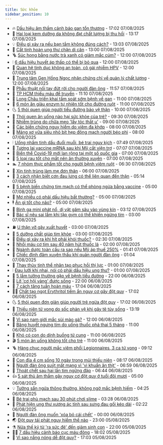 ```yaml
---
title: Sức khỏe
sidebar_position: 10
---
```


<!-- vnexpress-suc-khoe:START -->
- 🔥 [Dấu hiệu âm thầm cảnh báo gan tổn thương](https://vnexpress.net/dau-hieu-am-tham-canh-bao-gan-ton-thuong-4923457.html) - 17:02 07/08/2025
- 🥰 [Hai loại kem dưỡng da không đạt chất lượng bị thu hồi](https://vnexpress.net/hai-loai-kem-duong-da-khong-dat-chat-luong-bi-thu-hoi-4924025.html) - 13:17 07/08/2025
- 💡 [Điều gì xảy ra nếu bạn tắm không đúng cách?](https://vnexpress.net/dieu-gi-xay-ra-neu-ban-tam-khong-dung-cach-4923416.html) - 13:03 07/08/2025
- 🤗 [Cắt tinh hoàn ung thư chặn di căn](https://vnexpress.net/cat-tinh-hoan-ung-thu-chan-di-can-4923615.html) - 13:00 07/08/2025
- 🪜 [Súc họng bằng nước trà xanh có giảm mắc cúm?](https://vnexpress.net/suc-hong-bang-nuoc-tra-xanh-co-giam-mac-cum-4923982.html) - 12:00 07/08/2025
- 🕯 [6 dấu hiệu huyết áp thấp có thể bị bỏ qua](https://vnexpress.net/6-dau-hieu-huyet-ap-thap-co-the-bi-bo-qua-4923916.html) - 12:00 07/08/2025
- 🤭 [Quan hệ tình dục không an toàn, cô gái nhiễm HPV](https://vnexpress.net/quan-he-tinh-duc-khong-an-toan-co-gai-nhiem-hpv-4923730.html) - 12:00 07/08/2025
- 👀 [Trung tâm Gen Hồng Ngọc nhận chứng chỉ về quản lý chất lượng](https://vnexpress.net/trung-tam-gen-hong-ngoc-nhan-chung-chi-ve-quan-ly-chat-luong-4923563.html) - 12:00 07/08/2025
- 🌋 [Phẫu thuật nối tay đứt rời cho người đàn ông](https://vnexpress.net/phau-thuat-noi-tay-dut-roi-cho-nguoi-dan-ong-4923998.html) - 11:57 07/08/2025
- 🫶 [TP HCM thiếu máu để truyền](https://vnexpress.net/tp-hcm-thieu-mau-de-truyen-4924004.html) - 11:10 07/08/2025
- 🦆 [Long Châu triển khai tầm soát sớm bệnh về gan](https://vnexpress.net/long-chau-trien-khai-tam-soat-som-benh-ve-gan-4924046.html) - 11:00 07/08/2025
- 🚀 [6 món ăn giàu enzym tự nhiên tốt cho đường ruột](https://vnexpress.net/6-mon-an-giau-enzym-tu-nhien-tot-cho-duong-ruot-4923745.html) - 11:00 07/08/2025
- 🌜 [5 thói quen giúp người tiểu đường bảo vệ thận](https://vnexpress.net/5-thoi-quen-giup-nguoi-tieu-duong-bao-ve-than-4923564.html) - 10:00 07/08/2025
- 🧰 [Thói quen ăn uống nào hại sức khỏe của trẻ?](https://vnexpress.net/thoi-quen-an-uong-nao-hai-suc-khoe-cua-tre-4923989.html) - 09:30 07/08/2025
- 💫 [Nhiễm trùng do chữa mẹo &#39;lấy tóc thắt u&#39;](https://vnexpress.net/nhiem-trung-do-chua-meo-lay-toc-that-u-4923927.html) - 09:00 07/08/2025
- 🌝 [Các biến chứng nguy hiểm do viêm đa khớp](https://vnexpress.net/cac-bien-chung-nguy-hiem-do-viem-da-khop-4923923.html) - 08:00 07/08/2025
- 🗽 [Mảng xơ vữa siêu nhỏ bít hẹp động mạch người béo phì](https://vnexpress.net/mang-xo-vua-sieu-nho-bit-hep-dong-mach-nguoi-beo-phi-4923909.html) - 08:00 07/08/2025
- 🕯 [Uống nhầm tinh dầu đuổi muỗi, bé trai nguy kịch](https://vnexpress.net/uong-nham-tinh-dau-duoi-muoi-be-trai-nguy-kich-4923842.html) - 07:49 07/08/2025
- 🦅 [Tương lai vaccine mRNA sau khi Mỹ cắt viện trợ](https://vnexpress.net/tuong-lai-vaccine-mrna-sau-khi-my-cat-vien-tro-4923891.html) - 07:07 07/08/2025
- 🦆 [Biến thể Covid-19 mới lan rộng tại một số quốc gia](https://vnexpress.net/bien-the-covid-19-moi-lan-rong-tai-mot-so-quoc-gia-4923860.html) - 07:00 07/08/2025
- 🎊 [5 loại rau tốt cho mắt nên ăn thường xuyên](https://vnexpress.net/5-loai-rau-tot-cho-mat-nen-an-thuong-xuyen-4923818.html) - 07:00 07/08/2025
- 🏊 [7 nhóm thực phẩm tốt cho người bệnh viêm ruột](https://vnexpress.net/7-nhom-thuc-pham-tot-cho-nguoi-benh-viem-ruot-4923893.html) - 06:30 07/08/2025
- 📝 [Xin tinh trùng làm mẹ đơn thân](https://vnexpress.net/xin-tinh-trung-lam-me-don-than-4923544.html) - 06:00 07/08/2025
- 💯 [3 cách nhận biết cơn đau lưng có thể liên quan đến thận](https://vnexpress.net/3-cach-nhan-biet-con-dau-lung-co-the-lien-quan-den-than-4923679.html) - 05:14 07/08/2025
- 🌊 [5 bệnh biến chứng tim mạch có thể phòng ngừa bằng vaccine](https://vnexpress.net/5-benh-bien-chung-tim-mach-co-the-phong-ngua-bang-vaccine-4923866.html) - 05:00 07/08/2025
- 🚀 [Mơ nhiều có phải dấu hiệu bất thường?](https://vnexpress.net/mo-nhieu-co-phai-dau-hieu-bat-thuong-4923850.html) - 05:00 07/08/2025
- 🕴 [Ăn gì tốt cho não?](https://vnexpress.net/an-gi-tot-cho-nao-4923737.html) - 05:00 07/08/2025
- 🗽 [Bình ga mini phát nổ, dị vật găm sâu vào vùng kín](https://vnexpress.net/binh-ga-mini-phat-no-di-vat-gam-sau-vao-vung-kin-4923747.html) - 03:12 07/08/2025
- 🎡 [Bác sĩ nêu sai lầm khi tập gym có thể khiến ngừng tim](https://vnexpress.net/bac-si-neu-sai-lam-khi-tap-gym-co-the-khien-ngung-tim-4922727.html) - 03:00 07/08/2025
- ⛽️ [U thận vỡ gây xuất huyết](https://vnexpress.net/u-than-vo-gay-xuat-huyet-4923749.html) - 03:00 07/08/2025
- 🦆 [5 dưỡng chất giúp tim khỏe](https://vnexpress.net/5-duong-chat-giup-tim-khoe-4923291.html) - 03:00 07/08/2025
- 🤩 [Điều gì xảy ra khi hít phải khói thuốc?](https://vnexpress.net/dieu-gi-xay-ra-khi-hit-phai-khoi-thuoc-4921902.html) - 02:30 07/08/2025
- 🦒 [Nhồi máu cơ tim sau 40 năm hút thuốc lá](https://vnexpress.net/nhoi-mau-co-tim-sau-40-nam-hut-thuoc-la-4923728.html) - 02:00 07/08/2025
- 💫 [Ngành dược toàn cầu ra sao nếu Mỹ áp thuế 250%](https://vnexpress.net/nganh-duoc-toan-cau-ra-sao-neu-my-ap-thue-250-4923680.html) - 01:41 07/08/2025
- 🐘 [Chiếc đinh đâm xuyên thấu khí quản người đàn ông](https://vnexpress.net/chiec-dinh-dam-xuyen-thau-khi-quan-nguoi-dan-ong-4923396.html) - 01:04 07/08/2025
- 🚀 [Thay thủy tinh thể nhân tạo phục hồi thị lực](https://vnexpress.net/thay-thuy-tinh-the-nhan-tao-phuc-hoi-thi-luc-4923579.html) - 01:00 07/08/2025
- 🕯 [Đau lưỡi khi nhai, nói có phải dấu hiệu ung thư?](https://vnexpress.net/dau-luoi-khi-nhai-noi-co-phai-dau-hieu-ung-thu-4923184.html) - 01:00 07/08/2025
- 🦏 [5 lầm tưởng thường gặp về bệnh tiểu đường](https://vnexpress.net/5-lam-tuong-thuong-gap-ve-benh-tieu-duong-4922901.html) - 22:00 06/08/2025
- 🦄 [Lỡ &#39;cơ hội vàng&#39; được sống](https://vnexpress.net/lo-co-hoi-vang-duoc-song-4922241.html) - 22:00 06/08/2025
- 🦒 [7 cách tăng tuần hoàn máu](https://vnexpress.net/7-cach-tang-tuan-hoan-mau-4922530.html) - 17:04 06/08/2025
- 👨‍🏫 [Chất tạo ngọt Erythritol tiềm ẩn nguy cơ gây đột quỵ](https://vnexpress.net/chat-tao-ngot-erythritol-tiem-an-nguy-co-gay-dot-quy-4922566.html) - 17:02 06/08/2025
- 🌜 [5 thói quen đơn giản giúp người trẻ ngừa đột quỵ](https://vnexpress.net/5-thoi-quen-don-gian-giup-nguoi-tre-ngua-dot-quy-4922926.html) - 17:02 06/08/2025
- 🚀 [Thiếu niên tử vong do sốc phản vệ khi gây tê tủy sống](https://vnexpress.net/thieu-nien-tu-vong-do-soc-phan-ve-khi-gay-te-tuy-song-4923645.html) - 13:19 06/08/2025
- 💃 [Vì sao nam giới mắc sùi mào gà?](https://vnexpress.net/vi-sao-nam-gioi-mac-sui-mao-ga-4923559.html) - 12:00 06/08/2025
- 💯 [Băng huyết ngưng tim do uống thuốc phá thai 5 tháng](https://vnexpress.net/bang-huyet-ngung-tim-do-uong-thuoc-pha-thai-5-thang-4923422.html) - 11:00 06/08/2025
- 🤔 [Khó có con do dính buồng tử cung](https://vnexpress.net/kho-co-con-do-dinh-buong-tu-cung-4923550.html) - 11:00 06/08/2025
- 🎬 [5 món ăn uống không tốt cho trẻ](https://vnexpress.net/5-mon-an-uong-khong-tot-cho-tre-4923483.html) - 11:00 06/08/2025
- 🪜 [Hàng chục người mắc viêm phổi Legionnaires, 3 ca tử vong](https://vnexpress.net/hang-chuc-nguoi-mac-viem-phoi-legionnaires-3-ca-tu-vong-4923442.html) - 09:12 06/08/2025
- 🦣 [Con đỉa 4 cm sống 10 ngày trong mũi thiếu niên](https://vnexpress.net/con-dia-4-cm-song-10-ngay-trong-mui-thieu-nien-4923451.html) - 08:17 06/08/2025
- 🧐 [Người đàn ông suýt mất mạng vì &#39;vi khuẩn ăn thịt&#39;](https://vnexpress.net/nguoi-dan-ong-suyt-mat-mang-vi-vi-khuan-an-thit-4923371.html) - 06:59 06/08/2025
- 🤡 [Thoát chết sau hai lần tim ngừng đập](https://vnexpress.net/thoat-chet-sau-hai-lan-tim-ngung-dap-4923222.html) - 06:44 06/08/2025
- 👍 [5 sát thủ âm thầm gây nguy cơ đột quỵ ở tuổi đôi mươi](https://vnexpress.net/5-sat-thu-am-tham-gay-nguy-co-dot-quy-o-tuoi-doi-muoi-4922923.html) - 05:00 06/08/2025
- 💡 [Tưởng sẩn ngứa thông thường, không ngờ mắc bệnh hiếm](https://vnexpress.net/tuong-san-ngua-thong-thuong-khong-ngo-mac-benh-hiem-4923244.html) - 04:25 06/08/2025
- 💯 [Bé trai phù mạch sau 30 phút chơi slime](https://vnexpress.net/be-trai-phu-mach-sau-30-phut-choi-slime-4923218.html) - 03:28 06/08/2025
- 🧠 [Phát hiện ung thư xương ác tính sau sưng đau gối kéo dài](https://vnexpress.net/phat-hien-ung-thu-xuong-ac-tinh-sau-sung-dau-goi-keo-dai-4923048.html) - 02:22 06/08/2025
- 🎡 [Người đàn ông muốn &#39;xóa bỏ cái chết&#39;](https://vnexpress.net/nguoi-dan-ong-muon-xoa-bo-cai-chet-4922825.html) - 00:00 06/08/2025
- 🌏 [Đột quỵ tái phát nguy hiểm thế nào](https://vnexpress.net/dot-quy-tai-phat-nguy-hiem-the-nao-4922064.html) - 23:00 05/08/2025
- ⚗️ [Nửa thế kỷ từ &#39;ra sức đẻ&#39; đến giảm sinh con](https://vnexpress.net/nua-the-ky-thay-doi-quan-niem-sinh-de-o-viet-nam-4916036.html) - 22:00 05/08/2025
- 👨‍🏫 [7 dấu hiệu cảnh báo cục máu đông](https://vnexpress.net/7-dau-hieu-canh-bao-cuc-mau-dong-4922426.html) - 18:02 05/08/2025
- 🤖 [Vì sao nắng nóng dễ đột quỵ?](https://vnexpress.net/vi-sao-nang-nong-de-dot-quy-4922639.html) - 17:03 05/08/2025<!-- vnexpress-suc-khoe:END -->
